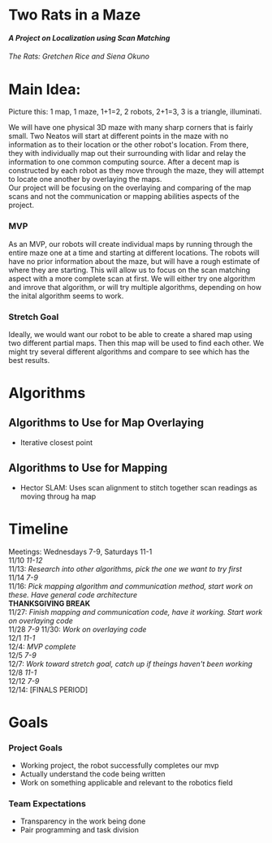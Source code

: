 # Two Rats in a Maze
#### *A Project on Localization using Scan Matching*
###### The Rats: Gretchen Rice and Siena Okuno  


# Main Idea:  
Picture this: 1 map, 1 maze, 1+1=2, 2 robots, 2+1=3, 3 is a triangle, illuminati.

We will have one physical 3D maze with many sharp corners that is fairly small. Two Neatos will start at different points in the maze with no information as to their location or the other robot's location. From there, they with individually map out their surrounding with lidar and relay the information to one common computing source. After a decent map is constructed by each robot as they move through the maze, they will attempt to locate one another by overlaying the maps.  
Our project will be focusing on the overlaying and comparing of the map scans and not the communication or mapping abilities aspects of the project.  

### MVP
As an MVP, our robots will create individual maps by running through the entire maze one at a time and starting at different locations. The robots will have no prior information about the maze, but will have a rough estimate of where they are starting. This will allow us to focus on the scan matching aspect with a more complete scan at first. We will either try one algorithm and imrove that algorithm, or will try multiple algorithms, depending on how the inital algorithm seems to work.  

### Stretch Goal
Ideally, we would want our robot to be able to create a shared map using two different partial maps. Then this map will be used to find each other. We might try several different algorithms and compare to see which has the best results.


# Algorithms
## Algorithms to Use for Map Overlaying
- Iterative closest point  

## Algorithms to Use for Mapping
- Hector SLAM: Uses scan alignment to stitch together scan readings as moving throug ha map  

# Timeline
Meetings: Wednesdays 7-9, Saturdays 11-1  
11/10 *11-12*  
11/13: *Research into other algorithms, pick the one we want to try first*   
11/14 *7-9*  
11/16: *Pick mapping algorithm and communication method, start work on these. Have general code architecture*  
**THANKSGIVING BREAK**    
11/27: *Finish mapping and communication code, have it working. Start work on overlaying code*  
11/28 *7-9*
11/30: *Work on overlaying code*   
12/1 *11-1*  
12/4:  *MVP complete*  
12/5 *7-9*  
12/7: *Work toward stretch goal, catch up if theings haven't been working*    
12/8 *11-1*     
12/12 *7-9*  
12/14: [FINALS PERIOD] 

# Goals
### Project Goals  
- Working project, the robot successfully completes our mvp  
- Actually understand the code being written  
- Work on something applicable and relevant to the robotics field  

### Team Expectations  
- Transparency in the work being done  
- Pair programming and task division  
